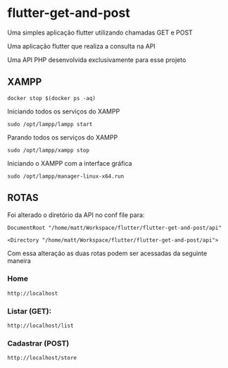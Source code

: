 # flutter-get-and-post

Uma simples aplicação flutter utilizando chamadas GET e POST

Uma aplicação flutter que realiza a consulta na API

Uma API PHP desenvolvida exclusivamente para esse projeto

## XAMPP

`docker stop $(docker ps -aq)`

Iniciando todos os serviços do XAMPP

`sudo /opt/lampp/lampp start`

Parando todos os serviços do XAMPP

`sudo /opt/lampp/xampp stop`

Iniciando o XAMPP com a interface gráfica

`sudo /opt/lampp/manager-linux-x64.run`

## ROTAS

Foi alterado o diretório da API no conf file para:

`DocumentRoot "/home/matt/Workspace/flutter/flutter-get-and-post/api"`

`<Directory "/home/matt/Workspace/flutter/flutter-get-and-post/api">`

Com essa alteração as duas rotas podem ser acessadas da seguinte maneira

### Home

`http://localhost`

### Listar (GET):

`http://localhost/list`

### Cadastrar (POST)

`http://localhost/store`
